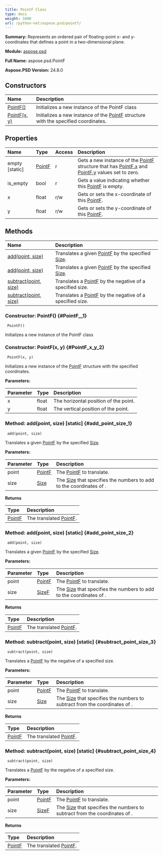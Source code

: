```yaml
---
title: PointF Class
type: docs
weight: 3490
url: /python-net/aspose.psd/pointf/
---
```


**Summary:** Represents an ordered pair of floating-point x- and y-coordinates that defines a point in a two-dimensional plane.

**Module:** [aspose.psd](/psd/python-net/aspose.psd/)

**Full Name:** aspose.psd.PointF

**Aspose.PSD Version:** 24.8.0

## **Constructors**
| **Name** | **Description** |
| :- | :- |
| [PointF()](#PointF__1) | Initializes a new instance of the PointF class |
| [PointF(x, y)](#PointF_x_y_2) | Initializes a new instance of the [PointF](/psd/python-net/aspose.psd/pointf/) structure with the specified coordinates. |
## **Properties**
| **Name** | **Type** | **Access** | **Description** |
| :- | :- | :- | :- |
| empty [static] | [PointF](/psd/python-net/aspose.psd/pointf) | r | Gets a new instance of the [PointF](/psd/python-net/aspose.psd/pointf/) structure that has [PointF.x](/psd/python-net/aspose.psd/pointf/) and [PointF.y](/psd/python-net/aspose.psd/pointf/) values set to zero. |
| is_empty | bool | r | Gets a value indicating whether this [PointF](/psd/python-net/aspose.psd/pointf/) is empty. |
| x | float | r/w | Gets or sets the x-coordinate of this [PointF](/psd/python-net/aspose.psd/pointf/). |
| y | float | r/w | Gets or sets the y-coordinate of this [PointF](/psd/python-net/aspose.psd/pointf/). |
## **Methods**
| **Name** | **Description** |
| :- | :- |
| [add(point, size)](#add_point_size_1) | Translates a given [PointF](/psd/python-net/aspose.psd/pointf/) by the specified [Size](/psd/python-net/aspose.psd/size/). |
| [add(point, size)](#add_point_size_2) | Translates a given [PointF](/psd/python-net/aspose.psd/pointf/) by the specified [Size](/psd/python-net/aspose.psd/size/). |
| [subtract(point, size)](#subtract_point_size_3) | Translates a [PointF](/psd/python-net/aspose.psd/pointf/) by the negative of a specified size. |
| [subtract(point, size)](#subtract_point_size_4) | Translates a [PointF](/psd/python-net/aspose.psd/pointf/) by the negative of a specified size. |


### Constructor: PointF() {#PointF__1}


```
 PointF() 
```

Initializes a new instance of the PointF class

### Constructor: PointF(x, y) {#PointF_x_y_2}


```
 PointF(x, y) 
```

Initializes a new instance of the [PointF](/psd/python-net/aspose.psd/pointf/) structure with the specified coordinates.

**Parameters:**

| Parameter | Type | Description |
| :- | :- | :- |
| x | float | The horizontal position of the point. |
| y | float | The vertical position of the point. |

### Method: add(point, size)  [static] {#add_point_size_1}


```
 add(point, size) 
```

Translates a given [PointF](/psd/python-net/aspose.psd/pointf/) by the specified [Size](/psd/python-net/aspose.psd/size/).

**Parameters:**

| Parameter | Type | Description |
| :- | :- | :- |
| point | [PointF](/psd/python-net/aspose.psd/pointf) | The [PointF](/psd/python-net/aspose.psd/pointf/) to translate. |
| size | [Size](/psd/python-net/aspose.psd/size) | The [Size](/psd/python-net/aspose.psd/size/) that specifies the numbers to add to the coordinates of <paramref name="point" />. |

**Returns**

| Type | Description |
| :- | :- |
| [PointF](/psd/python-net/aspose.psd/pointf) | The translated [PointF](/psd/python-net/aspose.psd/pointf/). |


### Method: add(point, size)  [static] {#add_point_size_2}


```
 add(point, size) 
```

Translates a given [PointF](/psd/python-net/aspose.psd/pointf/) by the specified [Size](/psd/python-net/aspose.psd/size/).

**Parameters:**

| Parameter | Type | Description |
| :- | :- | :- |
| point | [PointF](/psd/python-net/aspose.psd/pointf) | The [PointF](/psd/python-net/aspose.psd/pointf/) to translate. |
| size | [SizeF](/psd/python-net/aspose.psd/sizef) | The [Size](/psd/python-net/aspose.psd/size/) that specifies the numbers to add to the coordinates of <paramref name="point" />. |

**Returns**

| Type | Description |
| :- | :- |
| [PointF](/psd/python-net/aspose.psd/pointf) | The translated [PointF](/psd/python-net/aspose.psd/pointf/). |


### Method: subtract(point, size)  [static] {#subtract_point_size_3}


```
 subtract(point, size) 
```

Translates a [PointF](/psd/python-net/aspose.psd/pointf/) by the negative of a specified size.

**Parameters:**

| Parameter | Type | Description |
| :- | :- | :- |
| point | [PointF](/psd/python-net/aspose.psd/pointf) | The [PointF](/psd/python-net/aspose.psd/pointf/) to translate. |
| size | [Size](/psd/python-net/aspose.psd/size) | The [Size](/psd/python-net/aspose.psd/size/) that specifies the numbers to subtract from the coordinates of <paramref name="point" />. |

**Returns**

| Type | Description |
| :- | :- |
| [PointF](/psd/python-net/aspose.psd/pointf) | The translated [PointF](/psd/python-net/aspose.psd/pointf/). |


### Method: subtract(point, size)  [static] {#subtract_point_size_4}


```
 subtract(point, size) 
```

Translates a [PointF](/psd/python-net/aspose.psd/pointf/) by the negative of a specified size.

**Parameters:**

| Parameter | Type | Description |
| :- | :- | :- |
| point | [PointF](/psd/python-net/aspose.psd/pointf) | The [PointF](/psd/python-net/aspose.psd/pointf/) to translate. |
| size | [SizeF](/psd/python-net/aspose.psd/sizef) | The [Size](/psd/python-net/aspose.psd/size/) that specifies the numbers to subtract from the coordinates of <paramref name="point" />. |

**Returns**

| Type | Description |
| :- | :- |
| [PointF](/psd/python-net/aspose.psd/pointf) | The translated [PointF](/psd/python-net/aspose.psd/pointf/). |


